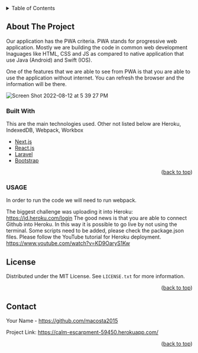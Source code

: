 <!-- TABLE OF CONTENTS -->
<details>
  <summary>Table of Contents</summary>
  <ol>
    <li>
      <a href="#about-the-project">About The Project</a>
      <ul>
        <li><a href="#built-with">Built With</a></li>
      </ul>
    </li>
    <li>
      <a href="#getting-started">Getting Started</a>
      <ul>
        <li><a href="#prerequisites">Prerequisites</a></li>
        <li><a href="#installation">Installation</a></li>
      </ul>
    </li>
    <li><a href="#usage">Usage</a></li>
    <li><a href="#roadmap">Roadmap</a></li>
    <li><a href="#contributing">Contributing</a></li>
    <li><a href="#license">License</a></li>
    <li><a href="#contact">Contact</a></li>
    <li><a href="#acknowledgments">Acknowledgments</a></li>
  </ol>
</details>



<!-- ABOUT THE PROJECT -->
## About The Project

Our application has the PWA criteria. PWA stands for progressive web application. Mostly we are building the code in common web development lnaguages like HTML, CSS and JS as compared to native application that use Java (Android) and Swift (IOS). 

One of the features that we are able to see from PWA is that you are able to use the application without internet. You can refresh the browser and the information will be there. 

![Screen Shot 2022-08-12 at 5 39 27 PM](https://user-images.githubusercontent.com/25726054/184448336-00ad8355-7742-4792-b302-76b6727056b1.png)




### Built With

This are the main technologies used. Other not listed below are Heroku, IndexedDB, Webpack, Workbox

* [Next.js](https://nextjs.org/)
* [React.js](https://reactjs.org/)
* [Laravel](https://laravel.com)
* [Bootstrap](https://getbootstrap.com)


<p align="right">(<a href="#top">back to top</a>)</p>



<!-- USAGE EXAMPLES -->
### USAGE
In order to run the code we will need to run webpack. 

The biggest challenge was uploading it into Heroku:
https://id.heroku.com/login
The good news is that you are able to connect Github into Heroku. In this way it is possible to go live by not using the terminal. Some scripts need to be added, please check the package.json files.
Please follow the YouTube tutorial for Heroku deployment.
https://www.youtube.com/watch?v=KD9OaryS1Kw




<!-- LICENSE -->
## License

Distributed under the MIT License. See `LICENSE.txt` for more information.

<p align="right">(<a href="#top">back to top</a>)</p>



<!-- CONTACT -->
## Contact

Your Name - https://github.com/macosta2015

Project Link: https://calm-escarpment-59450.herokuapp.com/

<p align="right">(<a href="#top">back to top</a>)</p>




<!-- MARKDOWN LINKS & IMAGES -->
<!-- https://www.markdownguide.org/basic-syntax/#reference-style-links -->
[contributors-shield]: https://img.shields.io/github/contributors/othneildrew/Best-README-Template.svg?style=for-the-badge
[contributors-url]: https://github.com/othneildrew/Best-README-Template/graphs/contributors
[forks-shield]: https://img.shields.io/github/forks/othneildrew/Best-README-Template.svg?style=for-the-badge
[forks-url]: https://github.com/othneildrew/Best-README-Template/network/members
[stars-shield]: https://img.shields.io/github/stars/othneildrew/Best-README-Template.svg?style=for-the-badge
[stars-url]: https://github.com/othneildrew/Best-README-Template/stargazers
[issues-shield]: https://img.shields.io/github/issues/othneildrew/Best-README-Template.svg?style=for-the-badge
[issues-url]: https://github.com/othneildrew/Best-README-Template/issues
[license-shield]: https://img.shields.io/github/license/othneildrew/Best-README-Template.svg?style=for-the-badge
[license-url]: https://github.com/othneildrew/Best-README-Template/blob/master/LICENSE.txt
[linkedin-shield]: https://img.shields.io/badge/-LinkedIn-black.svg?style=for-the-badge&logo=linkedin&colorB=555
[linkedin-url]: https://linkedin.com/in/othneildrew
[product-screenshot]: images/screenshot.png
